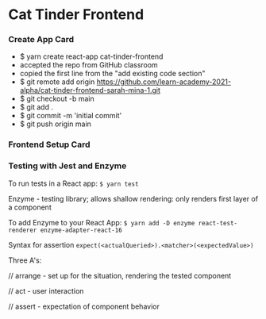 # Cat Tinder Frontend

### Create App Card
- $ yarn create react-app cat-tinder-frontend
- accepted the repo from GitHub classroom
- copied the first line from the "add existing code section"
- $ git remote add origin https://github.com/learn-academy-2021-alpha/cat-tinder-frontend-sarah-mina-1.git
- $ git checkout -b main
- $ git add .
- $ git commit -m 'initial commit'
- $ git push origin main

### Frontend Setup Card


### Testing with Jest and Enzyme

To run tests in a React app:
`$ yarn test`

Enzyme - testing library; allows shallow rendering: only renders first layer of a component

To add Enzyme to your React App:
`$ yarn add -D enzyme react-test-renderer enzyme-adapter-react-16`

Syntax for assertion
`expect(<actualQueried>).<matcher>(<expectedValue>)`


Three A's: 

// arrange - set up for the situation, rendering the tested component

// act - user interaction

// assert - expectation of component behavior